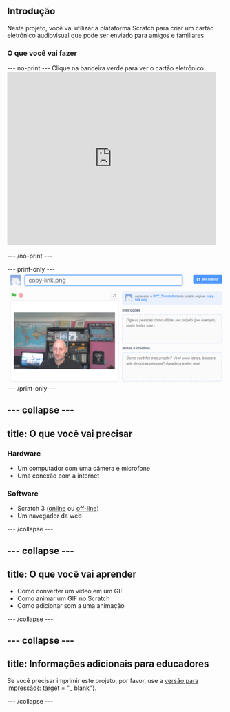 ## Introdução

Neste projeto, você vai utilizar a plataforma Scratch para criar um cartão eletrônico audiovisual que pode ser enviado para amigos e familiares.

### O que você vai fazer

--- no-print --- Clique na bandeira verde para ver o cartão eletrônico. <iframe src="https://scratch.mit.edu/projects/419313682/embed" allowtransparency="true" width="485" height="402" frameborder="0" scrolling="no" allowfullscreen></iframe>

--- /no-print ---

--- print-only --- ![Complete project](images/showcase_static.png) --- /print-only ---

--- collapse ---
---
title: O que você vai precisar
---
### Hardware

- Um computador com uma câmera e microfone
- Uma conexão com a internet

### Software

- Scratch 3 ([online](http://rpf.io/scratchon) ou [off-line](http://rpf.io/scratchoff))
- Um navegador da web

--- /collapse ---

--- collapse ---
---
title: O que você vai aprender
---

- Como converter um vídeo em um GIF
- Como animar um GIF no Scratch
- Como adicionar som a uma animação

--- /collapse ---

--- collapse ---
---
title: Informações adicionais para educadores
---

Se você precisar imprimir este projeto, por favor, use a [versão para impressão](https://projects.raspberrypi.org/en/projects/av-e-card/print){: target = "_ blank"}.

--- /collapse ---
